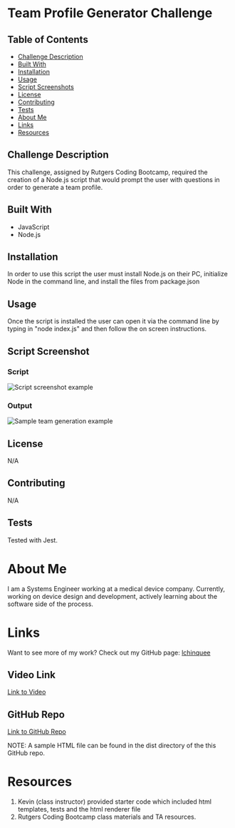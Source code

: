 # Team Profile Generator Challenge

  ## Table of Contents
  * [Challenge Description](#challenge-description)
  * [Built With](#built-with)
  * [Installation](#installation)
  * [Usage](#usage)
  * [Script Screenshots](#script-screenshots)
  * [License](#license)
  * [Contributing](#contributing)
  * [Tests](#tests)
  * [About Me](#about-me)
  * [Links](#links)
  * [Resources](#resources)

  ## Challenge Description
  This challenge, assigned by Rutgers Coding Bootcamp, required the creation of a Node.js script that would prompt the user with questions in order to generate a team profile.

  ## Built With
  * JavaScript
  * Node.js

  ## Installation
  In order to use this script the user must install Node.js on their PC, initialize Node in the command line, and install the files from package.json

  ## Usage
  Once the script is installed the user can open it via the command line by typing in "node index.js" and then follow the on screen instructions.

  ## Script Screenshot
  ### Script
  ![Script screenshot example](https://user-images.githubusercontent.com/81491306/132109794-64559fa6-7863-4a9b-8ffd-f11f9ccc729f.JPG)

  ### Output
  ![Sample team generation example](https://user-images.githubusercontent.com/81491306/132109757-af1caccb-51cb-464f-959b-32fdcc779e6e.JPG)

  ## License
  N/A
    
  ## Contributing
  N/A

  ## Tests
  Tested with Jest.

  # About Me
  I am a Systems Engineer working at a medical device company. Currently, working on device design and development, actively learning about the software side of the process.

  # Links
  Want to see more of my work? Check out my GitHub page:
  [lchinquee](https://github.com/lchinquee) 

  ## Video Link
  [Link to Video](https://drive.google.com/file/d/1Q5GezvciPffPbyopTK3w7HzPXQBn9653/view)

  ## GitHub Repo
  [Link to GitHub Repo](https://github.com/lchinquee/monward)

  NOTE: A sample HTML file can be found in the dist directory of the this GitHub repo.
  
  # Resources
  1. Kevin (class instructor) provided starter code which included html templates, tests and the html renderer file
  2. Rutgers Coding Bootcamp class materials and TA resources.